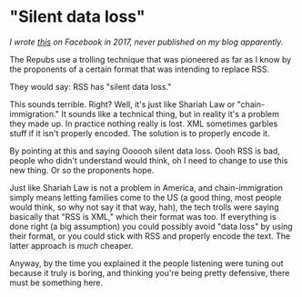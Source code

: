 # "Silent data loss"
<i>I wrote <a href="https://www.facebook.com/dave.winer.12/posts/666805586860183">this</a> on Facebook in 2017, never published on my blog apparently.</i>

The Repubs use a trolling technique that was pioneered as far as I know by the proponents of a certain format that was intending to replace RSS.

They would say: RSS has "silent data loss."

This sounds terrible. Right? Well, it's just like Shariah Law or "chain-immigration." It sounds like a technical thing, but in reality it's a problem they made up. In practice nothing really is lost. XML sometimes garbles stuff if it isn't properly encoded. The solution is to properly encode it. 

By pointing at this and saying Oooooh silent data loss. Oooh RSS is bad, people who didn't understand would think, oh I need to change to use this new thing. Or so the proponents hope.

Just like Shariah Law is not a problem in America, and chain-immigration simply means letting families come to the US (a good thing, most people would think, so why not say it that way, hah), the tech trolls were saying basically that "RSS is XML," which their format was too. If everything is done right (a big assumption) you could possibly avoid "data loss" by using their format, or you could stick with RSS and properly encode the text. The latter approach is <i>much</i> cheaper.

Anyway, by the time you explained it the people listening were tuning out because it truly is boring, and thinking you're being pretty defensive, there must be something here.

